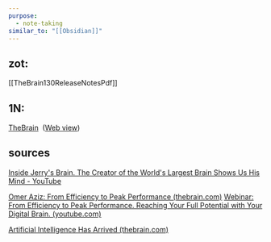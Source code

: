 ```yaml
---
purpose:
  - note-taking
similar_to: "[[Obsidian]]"
---
```



## zot:
[[TheBrain130ReleaseNotesPdf]]

## 1N:
[TheBrain](onenote:https://d.docs.live.net/a3e7ec4e2a2bbe83/Documents/OneNote%20Notebooks/Projects/BP/latest.one#TheBrain&section-id={CA37B6A0-3ECD-407A-AB93-01DEFA2ADAEA}&page-id={5EEF9F2B-B391-4146-AEEC-CA4BDD6E3FB1}&end)  ([Web view](https://onedrive.live.com/view.aspx?resid=A3E7EC4E2A2BBE83%2150469&id=documents&wd=target%28BP%2Flatest.one%7CCA37B6A0-3ECD-407A-AB93-01DEFA2ADAEA%2FTheBrain%7C5EEF9F2B-B391-4146-AEEC-CA4BDD6E3FB1%2F%29))

## sources
[Inside Jerry's Brain. The Creator of the World's Largest Brain Shows Us His Mind - YouTube](https://www.youtube.com/watch?v=nmwgn9NcOW0)

[Omer Aziz: From Efficiency to Peak Performance (thebrain.com)](https://www.thebrain.com/blog/big-thinkers/omer-aziz)
[Webinar: From Efficiency to Peak Performance. Reaching Your Full Potential with Your Digital Brain. (youtube.com)](https://www.youtube.com/watch?v=XQYkbXGhMkg)

[Artificial Intelligence Has Arrived (thebrain.com)](https://www.thebrain.com/ai)

